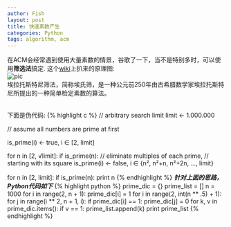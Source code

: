 ```yaml
---
author: Fish
layout: post
title: 快速素数产生
categories: Python
tags: algorithm, acm
---
```

在ACM会经常遇到使用大量素数的情景，谷歌了一下，当不是特别多时，可以使用**筛选法**搞定.
这个[wiki](http://zh.wikipedia.org/wiki/%E5%9F%83%E6%8B%89%E6%89%98%E6%96%AF%E7%89%B9%E5%B0%BC%E7%AD%9B%E6%B3%95)上扒来的原理图:<br>
![pic](http://upload.wikimedia.org/wikipedia/commons/b/b9/Sieve_of_Eratosthenes_animation.gif)
<br>
   埃拉托斯特尼筛法，简称埃氏筛，是一种公元前250年由古希腊数学家埃拉托斯特尼所提出的一种简单检定素数的算法。
<!--more-->
<br>
      下面是伪代码:
{% highlight c %}
// arbitrary search limit
limit ← 1.000.000             
 
// assume all numbers are prime at first                                   
 
is_prime(i) ← true, i ∈ [2, limit]
 
for n in [2, √limit]:
    if is_prime(n):
        // eliminate multiples of each prime,
        // starting with its square
        is_prime(i) ← false, i ∈ {n², n²+n, n²+2n, ..., limit}
 
for n in [2, limit]:
    if is_prime(n): print n
{% endhighlight %}
***针对上面的思路，Python代码如下***
{% highlight python %}
prime_dic = {}
prime_list = []
n = 1000
for i in range(2, n + 1):
	prime_dic[i] = 1
for i in range(2, int(n ** .5) + 1):
	for j in range(i ** 2, n + 1, i):
		if prime_dic[i] == 1:
			prime_dic[j] = 0
for k, v in prime_dic.items():
	if v == 1:
		prime_list.append(k)
print prime_list
{% endhighlight %}

